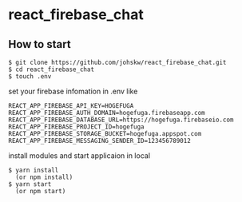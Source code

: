 # react_firebase_chat

## How to start

```
$ git clone https://github.com/johskw/react_firebase_chat.git
$ cd react_firebase_chat
$ touch .env
```

set your firebase infomation in .env like

```
REACT_APP_FIREBASE_API_KEY=HOGEFUGA
REACT_APP_FIREBASE_AUTH_DOMAIN=hogefuga.firebaseapp.com
REACT_APP_FIREBASE_DATABASE_URL=https://hogefuga.firebaseio.com
REACT_APP_FIREBASE_PROJECT_ID=hogefuga
REACT_APP_FIREBASE_STORAGE_BUCKET=hogefuga.appspot.com
REACT_APP_FIREBASE_MESSAGING_SENDER_ID=123456789012
```

 install modules and start applicaion in local

```
$ yarn install
  (or npm install)
$ yarn start
  (or npm start)
```
